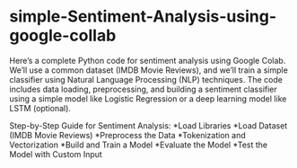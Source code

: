 # simple-Sentiment-Analysis-using-google-collab
Here’s a complete Python code for sentiment analysis using Google Colab. We’ll use a common dataset (IMDB Movie Reviews), and we’ll train a simple classifier using Natural Language Processing (NLP) techniques.
The code includes data loading, preprocessing, and building a sentiment classifier using a simple model like Logistic Regression or a deep learning model like LSTM (optional).

Step-by-Step Guide for Sentiment Analysis:
*Load Libraries
*Load Dataset (IMDB Movie Reviews)
*Preprocess the Data
*Tokenization and Vectorization
*Build and Train a Model
*Evaluate the Model
*Test the Model with Custom Input
